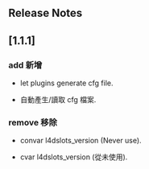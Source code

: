## Release Notes

## [1.1.1]

### add 新增
* let plugins generate cfg file.

* 自動產生/讀取 cfg 檔案.

### remove 移除
* convar l4dslots_version (Never use).

* cvar l4dslots_version (從未使用).